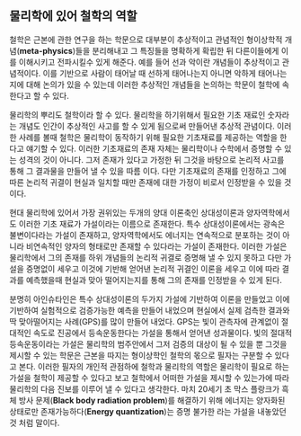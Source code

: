 ## 물리학에 있어 철학의 역할





철학은 근본에 관한 연구을 하는 학문으로 대부분이 추상적이고 관념적인 형이상학적 개념(**meta-physics**)들을 분리해내고 그 특징들을 명확하게 확립한 뒤 다른이들에게 이를 이해시키고 전파시킬수 있게 해준다. 예를 들어 선과 악이란 개념들이 추상적이고 관념적이다. 이를 기반으로 사람이 태어날 때 선하게 태어나는지 아니면 악하게 태어나는지에 대해 논의가 있을 수 있는데 이러한 추상적인 개념들을 논의하는 학문이 철학에 속한다고 할 수 있다.

물리학의 뿌리도 철학이라 할 수 있다. 물리학을 하기위해서 필요한 기초 재료인 숫자라는 개념도 인간이 추상적인 사고를 할 수 있게 됨으로써 만들어낸 추상적 관념이다. 이러한 사례를 볼때 철학은 물리학이 동작하기 위해 필요한 기초재료를 제공하는 역할을 한다고 얘기할 수 있다. 이러한 기초재료의 존재 자체는 물리학이나 수학에서 증명할 수 있는 성격의 것이 아니다. 그저 존재가 있다고 가정한 뒤 그것을 바탕으로 논리적 사고를 통해 그 결과물을 만들어 낼 수 있을 따름 이다. 다만 기초재료의 존재를 인정하고 그에 따른 논리적 귀결이 현실과 일치할 때만 존재에 대한 가정이 비로서 인정받을 수 있을 것이다.

현대 물리학에 있어서 가장 권위있는 두개의 양대 이론축인 상대성이론과 양자역학에서도 이러한 기초 재료가 가설이라는 이름으로 존재한다. 특수 상대성이론에서는 광속은 불변이다라는 가설이 존재하고, 양자역학에서도 에너지는 연속적으로 분포하는 것이 아니라 비연속적인 양자의 형태로만 존재할 수 있다라는 가설이 존재한다. 이러한 가설은 물리학에서 그의 존재를 하위 개념들의 논리적 귀결로 증명해 낼 수 있지 못하고 다만 가설을 증명없이 세우고 이것에 기반해 얻어낸 논리적 귀결인 이론을 세우고 이에 따라 결과를 예측했을때 현실과 맞아 떨어지는지를 통해 그의 존재를 인정받을 수 있게 된다.


분명히 아인슈타인은 특수 상대성이론의 두가지 가설에 기반하여 이론을 만들었고 이에 기반하여 실험적으로 검증가능한 예측을 만들어 내었으며 현실에서 실제 검측한 결과와 딱 맞아떨어지는 사례(GPS)를 많이 만들어 내었다. GPS는 빛이 관측자에 관계없이 절대적인 속도로 진공에서 등속운동한다는 가설을 통해서 얻어낸 성과물이다. 빛의 절대적 등속운동이라는 가설은 물리학의 범주안에서 그저 검증의 대상이 될 수 있을 뿐 그것을 제시할 수 있는 학문은 근본을 따지는 형이상학인 철학의 몫으로 필자는 구분할 수 있다고 본다. 이러한 필자의 개인적 관점하에 철학과 물리학의 역할은 물리학이 필요로 하는 가설을 철학이 제공할 수 있다고 보고 철학에서 어떠한 가설을 제시할 수 있는가에 따라 물리학의 다음 진보를 이루어 낼 수 있다고 생각한다. 마치 20세기 초 막스 플랑크가 흑체 방사 문제(**Black body radiation problem**)를 해결하기 위해 에너지는 양자화된 상태로만 존재가능하다(**Energy quantization**)는 증명 불가한 라는 가설을 내놓았던 것 처럼 말이다.


